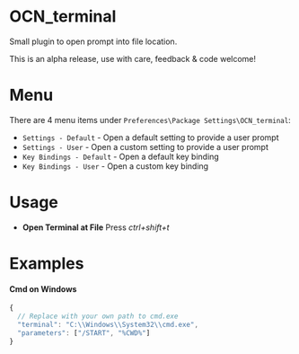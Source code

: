 # OCN_terminal
Small plugin to open prompt into file location.

This is an alpha release, use with care, feedback & code welcome!

# Menu
There are 4 menu items under `Preferences\Package Settings\OCN_terminal`:

- `Settings - Default` - Open a default setting to provide a user prompt
- `Settings - User` - Open a custom setting to provide a user prompt
- `Key Bindings - Default` - Open a default key binding 
- `Key Bindings - User` - Open a custom key binding 

# Usage

 - **Open Terminal at File**
     Press *ctrl+shift+t*
     
# Examples

#### Cmd on Windows

```js
{
  // Replace with your own path to cmd.exe
  "terminal": "C:\\Windows\\System32\\cmd.exe",
  "parameters": ["/START", "%CWD%"]
}
```